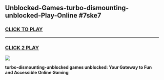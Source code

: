 
## Unblocked-Games-turbo-dismounting-unblocked-Play-Online #7ske7
<h3>
<a href="https://news.freeplayer.one?title=turbo-dismounting-unblocked&ref=3">CLICK TO PLAY</a></h3>
<hr>

<h3>
<a href="https://news.freeplayer.one?title=turbo-dismounting-unblocked&ref=3">CLICK 2 PLAY</a>
  
</h3>

<a href="https://news.freeplayer.one?title=turbo-dismounting-unblocked&ref=3"><img src="https://clearcache.store/games.png"></a>


**turbo-dismounting-unblocked games unblocked: Your Gateway to Fun and Accessible Online Gaming**
